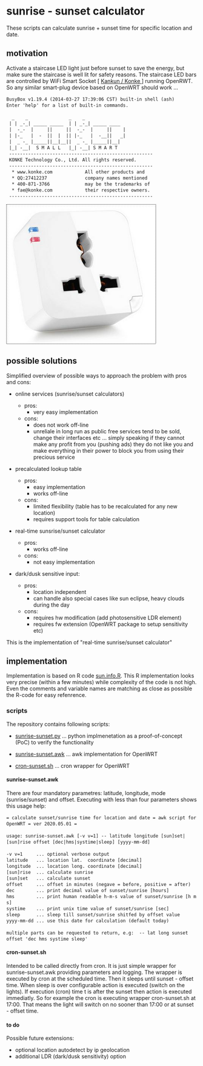 # sunrise - sunset calculator

These scripts can calculate sunrise + sunset time for specific location and date.

## motivation

Activate a staircase LED light just before sunset to save the energy, but make sure the staircase
is well lit for safety reasons. The staircase LED bars are controlled by WiFi Smart Socket
[ [ Kankun / Konke ](https://openwrt.org/toh/kankun/kk-sp3) ] running OpenRWT. So any similar smart-plug 
device based on OpenWRT should work ...

    BusyBox v1.19.4 (2014-03-27 17:39:06 CST) built-in shell (ash)
    Enter 'help' for a list of built-in commands.
    
      _    _               _    _
     | | _-_| _____ _____  | | _-_| _____ ____
     |  -_-  |     ||     ||  -_-  |     ||    |
     | |-_   |  -  ||  |  || |-_   |  -__||   _|
     |  _ -_ |_____||__|__||  _ -_ |_____||__|
     |_| -__|  S M A L L   |_| -__| S M A R T
     -----------------------------------------------------
     KONKE Technology Co., Ltd. All rights reserved.
     -----------------------------------------------------
      * www.konke.com            All other products and
      * QQ:27412237              company names mentioned
      * 400-871-3766             may be the trademarks of
      * fae@konke.com            their respective owners.
     -----------------------------------------------------

![Smart WiFi Socket Konke](/images/konke-sp3.jpg)

## possible solutions

Simplified overview of possible ways to approach the problem with pros and cons:

* online services (sunrise/sunset calculators)
  - pros:
    - very easy implementation
  - cons:
    - does not work off-line
    - unreliale in long run as public free services tend to be sold, change their interfaces etc ... 
    simply speaking
    if they cannot make any profit from you (pushing ads) they do not like you and make
    everything in their power to block you from using their precious service

* precalculated lookup table
  - pros:
    - easy implementation
    - works off-line
  - cons:
    - limited flexibility (table has to be recalculated for any new location)
    - requires support tools for table calculation
  
* real-time sunsrise/sunset calculator
  - pros:
    - works off-line
  - cons:
    - not easy implementation
  
* dark/dusk sensitive input:
  - pros:
    - location independent
    - can handle also special cases like sun eclipse, heavy clouds during the day
  - cons:
    - requires hw modification (add photosensitive LDR element)
    - requires fw extension (OpenWRT package to setup sensitivity etc)
    
This is the implementation of  "real-time sunrise/sunset calculator"
 
## implementation
 
Implementation is based on R code [sun.info.R](https://rdrr.io/cran/HelpersMG/src/R/sun.info.R).
This R implementation looks very precise (within a few minutes) while complexity of the code is not high.
Even the comments and variable names are matching as close as possible the R-code for easy refenrence.

### scripts

The repository contains following scripts:

* [sunrise-sunset.py](/sunrise-sunset.py) ... python implmenetation as a proof-of-concept (PoC) to verify the functionality 

* [sunrise-sunset.awk](/sunrise-sunset.awk) ... awk implementation for OpenWRT

* [cron-sunset.sh](/cron-sunset.sh) ... cron wrapper for OpenWRT

#### sunrise-sunset.awk

There are four mandatory parametres: latitude, longitude, mode (sunrise/sunset) and offset. 
Executing with less than four parameters shows this usage help:

    = calculate sunset/sunrise time for location and date = awk script for OpenWRT = ver 2020.05.01 =

    usage: sunrise-sunset.awk [-v v=1] -- latitude longitude [sun]set|[sun]rise offset [dec|hms|systime|sleep] [yyyy-mm-dd]

    -v v=1     ... optional verbose output
    latitude   ... location lat.  coordinate [decimal]
    longitude  ... location long. coordinate [decimal]
    [sun]rise  ... calculate sunrise
    [sun]set   ... calculate sunset
    offset     ... offset in minutes (negave = before, positive = after)
    dec        ... print decimal value of sunset/sunrise [hours]
    hms        ... print human readable h-m-s value of sunset/sunrise [h m s]
    systime    ... print unix time value of sunset/sunrise [sec]
    sleep      ... sleep till sunset/sunrise shitfed by offset value
    yyyy-mm-dd ... use this date for calculation (default today)
    
    multiple parts can be requested to return, e.g:  -- lat long sunset offset 'dec hms systime sleep'

#### cron-sunset.sh 

Intended to be called directly from cron. It is just simple wrapper for sunrise-sunset.awk providing parameters and logging.
The wrapper is executed by cron at the scheduled time. Then it sleeps until sunset - offset time.
When sleep is over configurable action is executed (switch on the lights). If execution (cron) time t is after
the sunset then action is executed immediatly. So for example the cron is executing wrapper cron-sunset.sh at 17:00.
That means the light will switch on no sooner than 17:00 or at sunset - offset time.


#### to do

Possible future extensions:
- optional location autodetect by ip geolocation
- additional LDR (dark/dusk sensitivity) option





  



